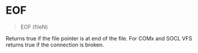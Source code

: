# EOF

> EOF (fileN)

Returns true if the file pointer is at end of the file. For COMx and SOCL VFS returns true if the connection is broken.


